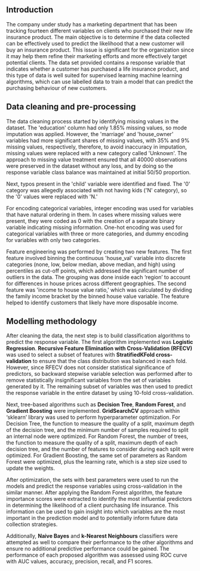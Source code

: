 ## Introduction

<p> The company under study has a marketing department that has been tracking fourteen different variables on clients who purchased their new life insurance product. The main objective is to determine if the data collected can be effectively used to predict the likelihood that a new customer will buy an insurance product. This issue is significant for the organization since it may help them refine their marketing efforts and more effectively target potential clients. The data set provided contains a response variable that indicates whether a customer has purchased a life insurance product, and this type of data is well suited for supervised learning machine learning algorithms, which can use labelled data to train a model that can predict the purchasing behaviour of new customers. </p>

## Data cleaning and pre-processing

<p> The data cleaning process started by identifying missing values in the dataset. The 'education' column had only 1.85% missing values, so mode imputation was applied. However, the 'marriage' and 'house_owner' variables had more significant shares of missing values, with 35% and 9% missing values, respectively, therefore, to avoid inaccuracy in imputation, missing values were replaced with a new category called 'Unknown'. The approach to missing value treatment ensured that all 40000 observations were preserved in the dataset without any loss, and by doing so the response variable class balance was maintained at initial 50/50 proportion. </p>
<p> Next, typos present in the 'child' variable were identified and fixed. The '0' category was allegedly associated with not having kids ('N' category), so the '0' values were replaced with 'N.' </p>
<p> For encoding categorical variables, integer encoding was used for variables that have natural ordering in them. In cases where missing values were present, they were coded as 0 with the creation of a separate binary variable indicating missing information. One-hot encoding was used for categorical variables with three or more categories, and dummy encoding for variables with only two categories. </p>
<p> Feature engineering was performed by creating two new features. The first feature involved binning the continuous 'house_val' variable into discrete categories (none, low, below median, above median, and high) using percentiles as cut-off points, which addressed the significant number of outliers in the data. The grouping was done inside each ‘region’ to account for differences in house prices across different geographies. The second feature was 'income to house value ratio,' which was calculated by dividing the family income bracket by the binned house value variable. The feature helped to identify customers that likely have more disposable income. </p>

## Modelling methodology

<p> After cleaning the data, the next step is to build classification algorithms to predict the response variable. The first algorithm implemented was <b>Logistic Regression</b>. <b>Recursive Feature Elimination with Cross-Validation (RFECV)</b> was used to select a subset of features with <b>StratifiedKFold cross-validation</b> to ensure that the class distribution was balanced in each fold. However, since RFECV does not consider statistical significance of predictors, so backward stepwise variable selection was performed after to remove statistically insignificant variables from the set of variables generated by it. The remaining subset of variables was then used to predict the response variable in the entire dataset by using 10-fold cross-validation. </p>
<p>Next, tree-based algorithms such as <b>Decision Tree</b>, <b>Random Forest</b>, and <b>Gradient Boosting</b> were implemented. <b>GridSearchCV</b> approach within ‘sklearn’ library was used to perform hyperparameter optimization. For Decision Tree, the function to measure the quality of a split, maximum depth of the decision tree, and the minimum number of samples required to split an internal node were optimized. For Random Forest, the number of trees, the function to measure the quality of a split, maximum depth of each decision tree, and the number of features to consider during each split were optimized. For Gradient Boosting, the same set of parameters as Random Forest were optimized, plus the learning rate, which is a step size used to update the weights.</p>
<p>After optimization, the sets with best parameters were used to run the models and predict the response variables using cross-validation in the similar manner. After applying the Random Forest algorithm, the feature importance scores were extracted to identify the most influential predictors in determining the likelihood of a client purchasing life insurance. This information can be used to gain insight into which variables are the most important in the prediction model and to potentially inform future data collection strategies.</p>
<p>Additionally, <b>Naive Bayes</b> and <b>k-Nearest Neighbours</b> classifiers were attempted as well to compare their performance to the other algorithms and ensure no additional predictive performance could be gained. The performance of each proposed algorithm was assessed using ROC curve with AUC values, accuracy, precision, recall, and F1 scores.</p>


